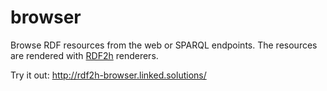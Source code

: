 # browser
Browse RDF resources from the web or SPARQL endpoints. The resources are rendered with [RDF2h](https://github.com/rdf2h/rdf2h) renderers.

Try it out: http://rdf2h-browser.linked.solutions/
